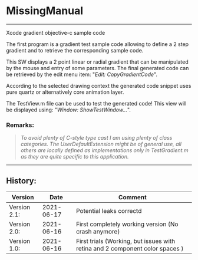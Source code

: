 # MissingManual
***
Xcode gradient objective-c sample code 

The first program is a gradient test sample code allowing to define a 2 step gradient and to retrieve the corresponding sample code. 

This SW displays a 2 point linear or radial gradient that can be manipulated by the mouse and entry of some parameters. The final generated code can be retrieved by the edit menu item: "_Edit: CopyGradientCode_".

According to the selected drawing context the generated code snippet uses pure quartz or alternatively core animation layer.

The TestView.m file can be used to test the generated code! This view will be displayed using: "_Window: ShowTestWindow..._".

### Remarks: 
> _To avoid plenty of C-style type cast I am using plenty of class categories. The UserDefaultExtension might be of general use, all others are locally defined as implementations only in TestGradient.m as they are quite specific to this application._

---
## History:
|Version|Date|Comment|
|----|-----|-------| 
|Version 2.1:|2021-06-17|Potential leaks correctd|
|Version 2.0:|2021-06-16|First completely working version (No crash anymore)|
|Version 1.0:|2021-06-16|First trials (Working, but issues with retina and 2 component color spaces )|


